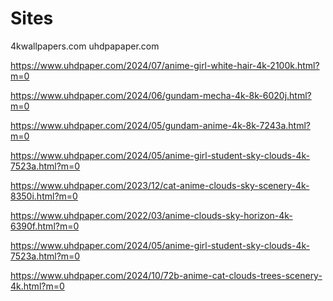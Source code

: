 # Sites
4kwallpapers.com
uhdpapaper.com

https://www.uhdpaper.com/2024/07/anime-girl-white-hair-4k-2100k.html?m=0

https://www.uhdpaper.com/2024/06/gundam-mecha-4k-8k-6020j.html?m=0

https://www.uhdpaper.com/2024/05/gundam-anime-4k-8k-7243a.html?m=0

https://www.uhdpaper.com/2024/05/anime-girl-student-sky-clouds-4k-7523a.html?m=0

https://www.uhdpaper.com/2023/12/cat-anime-clouds-sky-scenery-4k-8350i.html?m=0

https://www.uhdpaper.com/2022/03/anime-clouds-sky-horizon-4k-6390f.html?m=0

https://www.uhdpaper.com/2024/05/anime-girl-student-sky-clouds-4k-7523a.html?m=0

https://www.uhdpaper.com/2024/10/72b-anime-cat-clouds-trees-scenery-4k.html?m=0